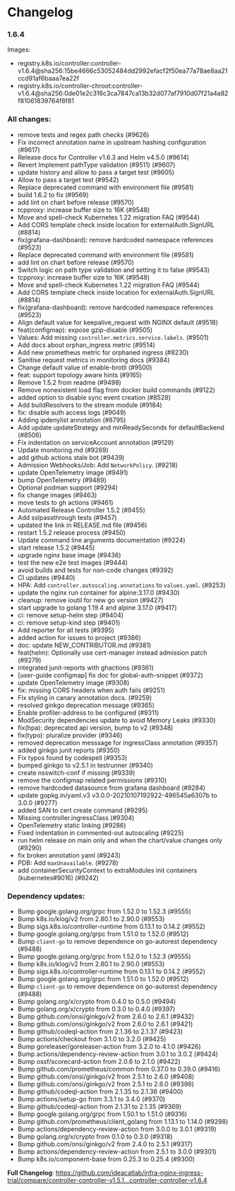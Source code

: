 # Changelog

### 1.6.4

Images:

* registry.k8s.io/controller:controller-v1.6.4@sha256:15be4666c53052484dd2992efacf2f50ea77a78ae8aa21ccd91af6baaa7ea22f
* registry.k8s.io/controller-chroot:controller-v1.6.4@sha256:0de01e2c316c3ca7847ca13b32d077af7910d07f21a4a82f81061839764f8f81

### All changes:

* remove tests and regex path checks (#9626)
* Fix incorrect annotation name in upstream hashing configuration (#9617)
* Release docs for Controller v1.6.3 and Helm v4.5.0 (#9614)
* Revert Implement pathType validation (#9511) (#9607)
* update history and allow to pass a target test  (#9605)
* Allow to pass a target test (#9542)
* Replace deprecated command with environment file (#9581)
* build 1.6.2 to fix (#9569)
* add lint on chart before release (#9570)
* tcpproxy: increase buffer size to 16K (#9548)
* Move and spell-check Kubernetes 1.22 migration FAQ (#9544)
* Add CORS template check inside location for externalAuth.SignURL (#8814)
* fix(grafana-dashboard): remove hardcoded namespace references (#9523)
* Replace deprecated command with environment file (#9581)
* add lint on chart before release (#9570)
* Switch logic on path type validation and setting it to false (#9543)
* tcpproxy: increase buffer size to 16K (#9548)
* Move and spell-check Kubernetes 1.22 migration FAQ (#9544)
* Add CORS template check inside location for externalAuth.SignURL (#8814)
* fix(grafana-dashboard): remove hardcoded namespace references (#9523)
* Align default value for keepalive_request with NGINX default (#9518)
* feat(configmap): expose gzip-disable (#9505)
* Values: Add missing `controller.metrics.service.labels`. (#9501)
* Add docs about orphan_ingress metric (#9514)
* Add new prometheus metric for orphaned ingress (#8230)
* Sanitise request metrics in monitoring docs (#9384)
* Change default value of enable-brotli (#9500)
* feat: support topology aware hints (#9165)
* Remove 1.5.2 from readme (#9498)
* Remove nonexistent load flag from docker build commands (#9122)
* added option to disable sync event creation (#8528)
* Add buildResolvers to the stream module (#9184)
* fix: disable auth access logs (#9049)
* Adding ipdenylist annotation (#8795)
* Add update updateStrategy and minReadySeconds for defaultBackend (#8506)
* Fix indentation on serviceAccount annotation (#9129)
* Update monitoring.md (#9269)
* add github actions stale bot (#9439)
* Admission Webhooks/Job: Add `NetworkPolicy`. (#9218)
* update OpenTelemetry image (#9491)
* bump OpenTelemetry (#9489)
* Optional podman support (#9294)
* fix change images (#9463)
* move tests to gh actions (#9461)
* Automated Release Controller 1.5.2 (#9455)
* Add sslpassthrough tests (#9457)
* updated the link in RELEASE.md file (#9456)
* restart 1.5.2 release process (#9450)
* Update command line arguments documentation (#9224)
* start release 1.5.2 (#9445)
* upgrade nginx base image (#9436)
* test the new e2e test images (#9444)
* avoid builds and tests for non-code changes (#9392)
* CI updates (#9440)
* HPA: Add `controller.autoscaling.annotations` to `values.yaml`. (#9253)
* update the nginx run container for alpine:3.17.0 (#9430)
* cleanup: remove ioutil for new go version (#9427)
* start upgrade to golang 1.19.4 and alpine 3.17.0 (#9417)
* ci: remove setup-helm step (#9404)
* ci: remove setup-kind step (#9401)
* Add reporter for all tests (#9395)
* added action for issues to project (#9386)
* doc: update NEW_CONTRIBUTOR.md (#9381)
* feat(helm): Optionally use cert-manager instead admission patch (#9279)
* integrated junit-reports with ghactions (#9361)
* [user-guide configmap] fix doc for global-auth-snippet (#9372)
* update OpenTelemetry image (#9308)
* fix: missing CORS headers when auth fails (#9251)
* Fix styling in canary annotation docs. (#9259)
* resolved ginkgo deprecation message (#9365)
* Enable profiler-address to be configured (#9311)
* ModSecurity dependencies update to avoid Memory Leaks (#9330)
* fix(hpa): deprecated api version, bump to v2 (#9348)
* fix(typo): pluralize provider (#9346)
* removed deprecation messsage for ingressClass annotation (#9357)
* added ginkgo junit reports (#9350)
* Fix typos found by codespell (#9353)
* bumped ginkgo to v2.5.1 in testrunner (#9340)
* create nsswitch-conf if missing (#9339)
* remove the configmap related permissions (#9310)
* remove hardcoded datasource from grafana dashboard (#9284)
* update gopkg.in/yaml.v3 v3.0.0-20210107192922-496545a6307b to 3.0.0 (#9277)
* added SAN to cert create command (#9295)
* Missing controller.ingressClass (#9304)
* OpenTelemetry static linking (#9286)
* Fixed indentation in commented-out autoscaling (#9225)
* run helm release on main only and when the chart/value changes only (#9290)
* fix broken annotation yaml (#9243)
* PDB: Add `maxUnavailable`. (#9278)
* add containerSecurityContext to extraModules init containers (kubernetes#9016) (#9242)

### Dependency updates:

* Bump google.golang.org/grpc from 1.52.0 to 1.52.3 (#9555)
* Bump k8s.io/klog/v2 from 2.80.1 to 2.90.0 (#9553)
* Bump sigs.k8s.io/controller-runtime from 0.13.1 to 0.14.2 (#9552)
* Bump google.golang.org/grpc from 1.51.0 to 1.52.0 (#9512)
* Bump `client-go` to remove dependence on go-autorest dependency (#9488)
* Bump google.golang.org/grpc from 1.52.0 to 1.52.3 (#9555)
* Bump k8s.io/klog/v2 from 2.80.1 to 2.90.0 (#9553)
* Bump sigs.k8s.io/controller-runtime from 0.13.1 to 0.14.2 (#9552)
* Bump google.golang.org/grpc from 1.51.0 to 1.52.0 (#9512)
* Bump `client-go` to remove dependence on go-autorest dependency (#9488)
* Bump golang.org/x/crypto from 0.4.0 to 0.5.0 (#9494)
* Bump golang.org/x/crypto from 0.3.0 to 0.4.0 (#9397)
* Bump github.com/onsi/ginkgo/v2 from 2.6.0 to 2.6.1 (#9432)
* Bump github.com/onsi/ginkgo/v2 from 2.6.0 to 2.6.1 (#9421)
* Bump github/codeql-action from 2.1.36 to 2.1.37 (#9423)
* Bump actions/checkout from 3.1.0 to 3.2.0 (#9425)
* Bump goreleaser/goreleaser-action from 3.2.0 to 4.1.0 (#9426)
* Bump actions/dependency-review-action from 3.0.1 to 3.0.2 (#9424)
* Bump ossf/scorecard-action from 2.0.6 to 2.1.0 (#9422)
* Bump github.com/prometheus/common from 0.37.0 to 0.39.0 (#9416)
* Bump github.com/onsi/ginkgo/v2 from 2.5.1 to 2.6.0 (#9408)
* Bump github.com/onsi/ginkgo/v2 from 2.5.1 to 2.6.0 (#9398)
* Bump github/codeql-action from 2.1.35 to 2.1.36 (#9400)
* Bump actions/setup-go from 3.3.1 to 3.4.0 (#9370)
* Bump github/codeql-action from 2.1.31 to 2.1.35 (#9369)
* Bump google.golang.org/grpc from 1.50.1 to 1.51.0 (#9316)
* Bump github.com/prometheus/client_golang from 1.13.1 to 1.14.0 (#9298)
* Bump actions/dependency-review-action from 3.0.0 to 3.0.1 (#9319)
* Bump golang.org/x/crypto from 0.1.0 to 0.3.0 (#9318)
* Bump github.com/onsi/ginkgo/v2 from 2.4.0 to 2.5.1 (#9317)
* Bump actions/dependency-review-action from 2.5.1 to 3.0.0 (#9301)
* Bump k8s.io/component-base from 0.25.3 to 0.25.4 (#9300)

**Full Changelog**: https://github.com/ideacatlab/infra-nginx-ingress-trial/compare/controller-controller-v1.5.1...controller-controller-v1.6.4
